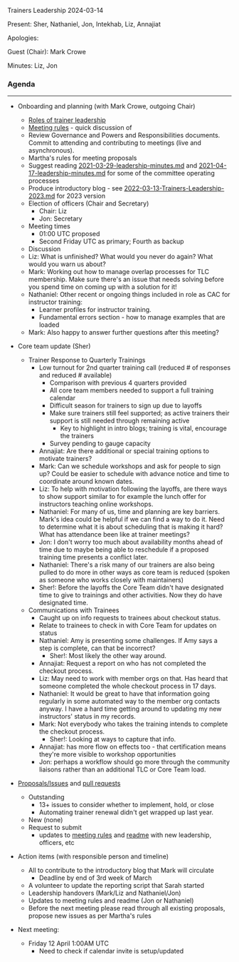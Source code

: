 Trainers Leadership 2024-03-14

Present: Sher, Nathaniel, Jon, Intekhab, Liz, Annajiat

Apologies:

Guest (Chair): Mark Crowe

Minutes: Liz, Jon

### Agenda
---------------------------------

-   Onboarding and planning (with Mark Crowe, outgoing Chair)
    -   [Roles of trainer leadership](https://github.com/carpentries/trainers/blob/main/governance.md)
    -   [Meeting rules](https://github.com/carpentries/trainers/blob/main/policy/leader_meeting_rules.md) - quick discussion of
    -   Review Governance and Powers and Responsibilities documents. Commit to attending and contributing to meetings (live and asynchronous).
    -   Martha's rules for meeting proposals
    -   Suggest reading [2021-03-29-leadership-minutes.md](https://github.com/carpentries/trainers/blob/main/leadership_minutes/2021/2021-03-29-leadership-minutes.md) and [2021-04-17-leadership-minutes.md](https://github.com/carpentries/trainers/blob/main/leadership_minutes/2021/2021-04-17-leadership-minutes.md) for some of the committee operating processes
    -   Produce introductory blog - see [2022-03-13-Trainers-Leadership-2023.md](https://github.com/carpentries/carpentries.org/blob/77c6e9d570229d08987a1dae2b21b87c89944457/_posts/2023/03/2022-03-13-Trainers-Leadership-2023.md) for 2023 version
    -   Election of officers (Chair and Secretary)
	    - Chair: Liz
	    - Jon: Secretary
    -   Meeting times
        -   01:00 UTC proposed
        -   Second Friday UTC as primary; Fourth as backup
    - Discussion
	- Liz: What is unfinished? What would you never do again? What would you warn us about?
	- Mark: Working out how to manage overlap processes for TLC membership. Make sure there's an issue that needs solving before you spend time on coming up with a solution for it!
	- Nathaniel: Other recent or ongoing things included in role as CAC for instructor training:
	    -   Learner profiles for instructor training.
	    -   Fundamental errors section - how to manage examples that are loaded
	- Mark: Also happy to answer further questions after this meeting?

-   Core team update (Sher)

    -   Trainer Response to Quarterly Trainings <link redacted>
        -   Low turnout for 2nd quarter training call (reduced \# of responses and reduced \# available)
            -   Comparison with previous 4 quarters provided
            -   All core team members needed to support a full training calendar
            -   Difficult season for trainers to sign up due to layoffs
            -   Make sure trainers still feel supported; as active trainers their support is still needed through remaining active
                -   Key to highlight in intro blogs; training is vital, encourage the trainers
            -   Survey pending to gauge capacity
        -   Annajiat: Are there additional or special training options to motivate trainers?
        -   Mark: Can we schedule workshops and ask for people to sign up? Could be easier to schedule with advance notice and time to coordinate around known dates.
        -   Liz: To help with motivation following the layoffs, are there ways to show support similar to for example the lunch offer for instructors teaching online workshops.
        -   Nathaniel: For many of us, time and planning are key barriers. Mark's idea could be helpful if we can find a way to do it. Need to determine what it is about scheduling that is making it hard? What has attendance been like at trainer meetings?
        -   Jon: I don't worry too much about availability months ahead of time due to maybe being able to reschedule if a proposed training time presents a conflict later.
        -   Nathaniel: There's a risk many of our trainers are also being pulled to do more in other ways as core team is reduced (spoken as someone who works closely with maintainers)
        -   Sher!: Before the layoffs the Core Team didn't have designated time to give to trainings and other activities. Now they do have designated time.
    -   Communications with Trainees
        -   Caught up on info requests to trainees about checkout status.
        -   Relate to trainees to check in with Core Team for updates on status
        -   Nathaniel: Amy is presenting some challenges. If Amy says a step is complete, can that be incorrect?
            -   Sher!: Most likely the other way around.
        -   Annajiat: Request a report on who has not completed the checkout process.
        -   Liz: May need to work with member orgs on that. Has heard that someone completed the whole checkout process in 17 days.
        -   Nathaniel: It would be great to have that information going regularly in some automated way to the member org contacts anyway. I have a hard time getting around to updating my new instructors' status in my records.
        -   Mark: Not everybody who takes the training intends to complete the checkout process.
            -   Sher!: Looking at ways to capture that info.
        -   Annajiat: has more flow on effects too - that certification means they're more visible to workshop opportunities
        -   Jon: perhaps a workflow should go more through the community liaisons rather than an additional TLC or Core Team load.

-   [Proposals/Issues](https://github.com/carpentries/trainers/issues) and [pull requests](https://github.com/carpentries/trainers/pulls)
    -   Outstanding
        -   13+ issues to consider whether to implement, hold, or close
        -   Automating trainer renewal didn't get wrapped up last year.
    -   New (none)
    -   Request to submit
        -   updates to [meeting rules](https://github.com/carpentries/trainers/blob/main/policy/leader_meeting_rules.md)
            and
            [readme](https://github.com/carpentries/trainers/blob/main/README.md)  with new leadership, officers, etc

-   Action items (with responsible person and timeline)
    -   All to contribute to the introductory blog that Mark will
        circulate
        -   Deadline by end of 3rd week of March
    -   A volunteer to update the reporting script that Sarah started
    -   Leadership handovers (Mark/Liz and Nathaniel/Jon)
    -   Updates to meeting rules and readme (Jon or Nathaniel)
    -   Before the next meeting please read through all existing
        proposals, propose new issues as per Martha's rules
-   Next meeting:
    -   Friday 12 April 1:00AM UTC
        -   Need to check if calendar invite is setup/updated
